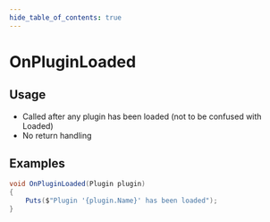 ```yaml
---
hide_table_of_contents: true
---
```


# OnPluginLoaded

## Usage

* Called after any plugin has been loaded (not to be confused with Loaded)
* No return handling

## Examples

```csharp
void OnPluginLoaded(Plugin plugin)
{
    Puts($"Plugin '{plugin.Name}' has been loaded");
}
```
